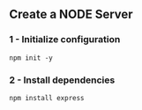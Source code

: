 ## Create a NODE Server 

### 1 - Initialize configuration
`npm init -y`

### 2 - Install dependencies
`npm install express`